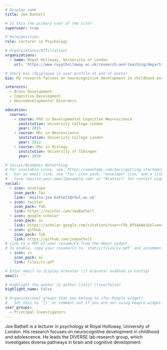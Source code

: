 ```yaml
---
# Display name
title: Joe Bathelt

# Is this the primary user of the site?
superuser: true

# Role/position
role: Lecturer in Psychology

# Organizations/Affiliations
organizations:
  - name: Royal Holloway, University of London
    url: 'https://www.royalholloway.ac.uk/research-and-teaching/departments-and-schools/psychology/'

# Short bio (displayed in user profile at end of posts)
bio: My research focuses on neurocognitive development in childhood and adolescence

interests:
  - Brain Development
  - Cognitive Development
  - Neurodevelopmental Disorders

education:
  courses:
    - course: PhD in Developmental Cognitive Neuroscience
      institution: University College London
      year: 2015
    - course: MSc in Neuroscience
      institution: University College London
      year: 2012
    - course: BSc in Biology
      institution: University of Tübingen
      year: 2010

# Social/Academic Networking
# For available icons, see: https://wowchemy.com/docs/getting-started/page-builder/#icons
#   For an email link, use "fas" icon pack, "envelope" icon, and a link in the
#   form "mailto:your-email@example.com" or "#contact" for contact widget.
social:
  - icon: envelope
    icon_pack: fas
    link: 'mailto:joe.bathelt@rhul.ac.uk'
  - icon: twitter
    icon_pack: fab
    link: https://twitter.com/JoeBathelt
  - icon: google-scholar
    icon_pack: ai
    link: https://scholar.google.com/citations?user=fIb_8fkAAAAJ&hl=en&oi=ao
  - icon: github
    icon_pack: fab
    link: https://github.com/joebathelt
# Link to a PDF of your resume/CV from the About widget.
# To enable, copy your resume/CV to `static/files/cv.pdf` and uncomment the lines below.
  - icon: cv
    icon_pack: ai
    link: files/cv.pdf

# Enter email to display Gravatar (if Gravatar enabled in Config)
email: ''

# Highlight the author in author lists? (true/false)
highlight_name: false

# Organizational groups that you belong to (for People widget)
#   Set this to `[]` or comment out if you are not using People widget.
user_groups:
  - Principal Investigators
---
```


Joe Bathelt is a lecturer in psychology at Royal Holloway, University of London. His research focuses on neurocognitive development in childhood and adolescence. He leads the DIVERSE lab research group, which investigates diverse pathways in brain and cognitive development.


